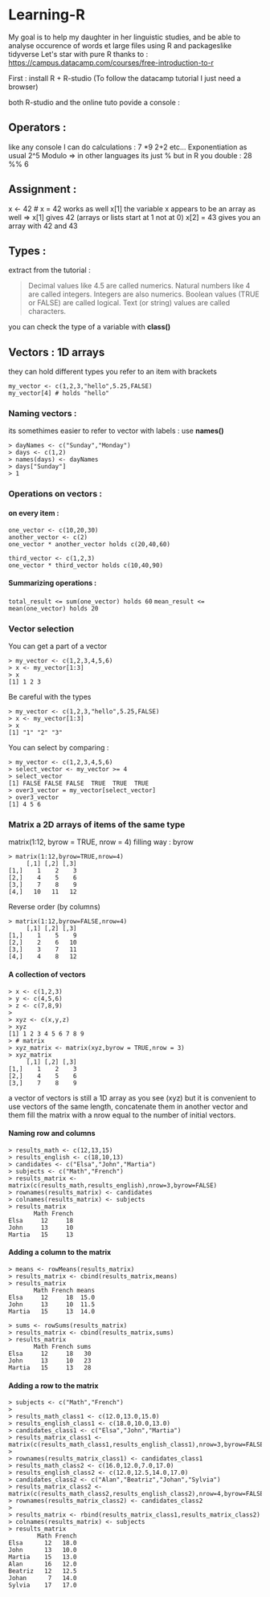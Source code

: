 # Learning-R

My goal is to help my daughter in her linguistic studies,
and be able to analyse occurence of words et large files using R and packageslike tidyverse 
Let's star with pure R thanks to : https://campus.datacamp.com/courses/free-introduction-to-r

First : install R + R-studio
(To follow the datacamp tutorial I just need a browser)

both R-studio and the online tuto povide a console :

## Operators :
like any console I can do calculations :
7 *9 
2+2
etc...
Exponentiation as usual
2^5
Modulo => in other languages its just % but in R you double : 
28 %% 6

## Assignment :
x <- 42 # x = 42 works as well x[1]
the variable x appears to be an array as well => x[1] gives 42 (arrays or lists start at 1 not at 0)
x[2] = 43 gives you an array with 42 and 43

## Types :
extract from the tutorial :
> Decimal values like 4.5 are called numerics.
> Natural numbers like 4 are called integers. Integers are also numerics.
> Boolean values (TRUE or FALSE) are called logical.
> Text (or string) values are called characters.

you can check the type of a variable with **class()**

## Vectors : 1D arrays
they can hold different types
you refer to an item with brackets 
```
my_vector <- c(1,2,3,"hello",5.25,FALSE)
my_vector[4] # holds "hello"
```
### Naming vectors :
its somethimes easier to refer to vector with labels : use **names()**
```
> dayNames <- c("Sunday","Monday")
> days <- c(1,2)
> names(days) <- dayNames
> days["Sunday"]
> 1
```
### Operations on vectors :
#### on every item :
```
one_vector <- c(10,20,30)
another_vector <- c(2)
one_vector * another_vector holds c(20,40,60)

third_vector <- c(1,2,3)
one_vector * third_vector holds c(10,40,90)
```
#### Summarizing operations :
`total_result <= sum(one_vector) holds 60`
`mean_result <= mean(one_vector) holds 20`

### Vector selection 
You can get a part of a vector
```
> my_vector <- c(1,2,3,4,5,6)
> x <- my_vector[1:3]
> x
[1] 1 2 3
```
Be careful with the types
```
> my_vector <- c(1,2,3,"hello",5.25,FALSE)
> x <- my_vector[1:3]
> x
[1] "1" "2" "3"
```
You can select by comparing :
```
> my_vector <- c(1,2,3,4,5,6)
> select_vector <- my_vector >= 4
> select_vector
[1] FALSE FALSE FALSE  TRUE  TRUE  TRUE
> over3_vector = my_vector[select_vector]
> over3_vector
[1] 4 5 6
```

### Matrix a 2D arrays of items of the same type
matrix(1:12, byrow = TRUE, nrow = 4) filling way : byrow
```
> matrix(1:12,byrow=TRUE,nrow=4)
     [,1] [,2] [,3]
[1,]    1    2    3
[2,]    4    5    6
[3,]    7    8    9
[4,]   10   11   12
```
Reverse order (by columns)
```
> matrix(1:12,byrow=FALSE,nrow=4)
     [,1] [,2] [,3]
[1,]    1    5    9
[2,]    2    6   10
[3,]    3    7   11
[4,]    4    8   12
```
#### A collection of vectors
```
> x <- c(1,2,3)
> y <- c(4,5,6)
> z <- c(7,8,9)
> 
> xyz <- c(x,y,z)
> xyz
[1] 1 2 3 4 5 6 7 8 9
> # matrix
> xyz_matrix <- matrix(xyz,byrow = TRUE,nrow = 3)
> xyz_matrix
     [,1] [,2] [,3]
[1,]    1    2    3
[2,]    4    5    6
[3,]    7    8    9
```
a vector of vectors is still a 1D array as you see (xyz)
but it is convenient to use vectors of the same length, concatenate them in another vector and them fill the matrix with a nrow equal to the number of initial vectors.

#### Naming row and columns
```
> results_math <- c(12,13,15)
> results_english <- c(18,10,13)
> candidates <- c("Elsa","John","Martia")
> subjects <- c("Math","French")
> results_matrix <- matrix(c(results_math,results_english),nrow=3,byrow=FALSE)
> rownames(results_matrix) <- candidates
> colnames(results_matrix) <- subjects
> results_matrix
       Math French
Elsa     12     18
John     13     10
Martia   15     13
```
#### Adding a column to the matrix
```
> means <- rowMeans(results_matrix)
> results_matrix <- cbind(results_matrix,means)
> results_matrix
       Math French means
Elsa     12     18  15.0
John     13     10  11.5
Martia   15     13  14.0
```
```
> sums <- rowSums(results_matrix)
> results_matrix <- cbind(results_matrix,sums)
> results_matrix
       Math French sums
Elsa     12     18   30
John     13     10   23
Martia   15     13   28
```
#### Adding a row to the matrix
```
> subjects <- c("Math","French")
> 
> results_math_class1 <- c(12.0,13.0,15.0)
> results_english_class1 <- c(18.0,10.0,13.0)
> candidates_class1 <- c("Elsa","John","Martia")
> results_matrix_class1 <- matrix(c(results_math_class1,results_english_class1),nrow=3,byrow=FALSE)
> 
> rownames(results_matrix_class1) <- candidates_class1
> results_math_class2 <- c(16.0,12.0,7.0,17.0)
> results_english_class2 <- c(12.0,12.5,14.0,17.0)
> candidates_class2 <- c("Alan","Beatriz","Johan","Sylvia")
> results_matrix_class2 <- matrix(c(results_math_class2,results_english_class2),nrow=4,byrow=FALSE)
> rownames(results_matrix_class2) <- candidates_class2
> 
> results_matrix <- rbind(results_matrix_class1,results_matrix_class2)
> colnames(results_matrix) <- subjects
> results_matrix
        Math French
Elsa      12   18.0
John      13   10.0
Martia    15   13.0
Alan      16   12.0
Beatriz   12   12.5
Johan      7   14.0
Sylvia    17   17.0
```
